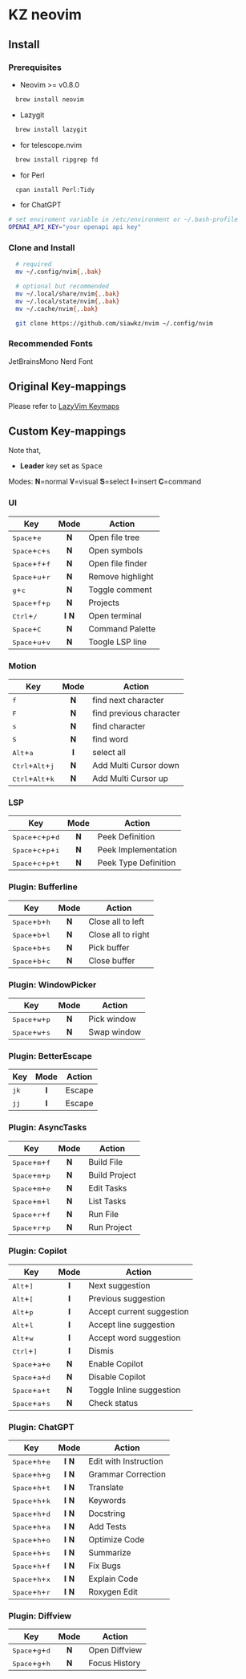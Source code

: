 # KZ neovim

## Install

### Prerequisites

- Neovim >= v0.8.0

```sh
  brew install neovim
```

- Lazygit

```sh
  brew install lazygit
```

- for telescope.nvim

```sh
  brew install ripgrep fd
```

- for Perl

```sh
  cpan install Perl:Tidy

```

- for ChatGPT

```sh
# set enviroment variable in /etc/environment or ~/.bash-profile
OPENAI_API_KEY="your openapi api key"
```

### Clone and Install

```sh
  # required
  mv ~/.config/nvim{,.bak}

  # optional but recommended
  mv ~/.local/share/nvim{,.bak}
  mv ~/.local/state/nvim{,.bak}
  mv ~/.cache/nvim{,.bak}

  git clone https://github.com/siawkz/nvim ~/.config/nvim
```

### Recommended Fonts

JetBrainsMono Nerd Font

## Original Key-mappings

Please refer to [LazyVim Keymaps](https://www.lazyvim.org/keymaps)

## Custom Key-mappings

Note that,

- **Leader** key set as <kbd>Space</kbd>

Modes: 𝐍=normal 𝐕=visual 𝐒=select 𝐈=insert 𝐂=command

### UI

| Key                                        | Mode | Action           |
| ------------------------------------------ | :--: | ---------------- |
| <kbd>Space</kbd>+<kbd>e</kbd>              |  𝐍   | Open file tree   |
| <kbd>Space</kbd>+<kbd>c</kbd>+<kbd>s</kbd> |  𝐍   | Open symbols     |
| <kbd>Space</kbd>+<kbd>f</kbd>+<kbd>f</kbd> |  𝐍   | Open file finder |
| <kbd>Space</kbd>+<kbd>u</kbd>+<kbd>r</kbd> |  𝐍   | Remove highlight |
| <kbd>g</kbd>+<kbd>c</kbd>                  |  𝐍   | Toggle comment   |
| <kbd>Space</kbd>+<kbd>f</kbd>+<kbd>p</kbd> |  𝐍   | Projects         |
| <kbd>Ctrl</kbd>+<kbd>/</kbd>               | 𝐈 𝐍  | Open terminal    |
| <kbd>Space</kbd>+<kbd>C</kbd>              |  𝐍   | Command Palette  |
| <kbd>Space</kbd>+<kbd>u</kbd>+<kbd>v</kbd> |  𝐍   | Toogle LSP line  |

### Motion

| Key                                         | Mode | Action                  |
| ------------------------------------------- | :--: | ----------------------- |
| <kbd>f</kbd>                                |  𝐍   | find next character     |
| <kbd>F</kbd>                                |  𝐍   | find previous character |
| <kbd>s</kbd>                                |  𝐍   | find character          |
| <kbd>S</kbd>                                |  𝐍   | find word               |
| <kbd>Alt</kbd>+<kbd>a</kbd>                 |  𝐈   | select all              |
| <kbd>Ctrl</kbd>+<kbd>Alt</kbd>+<kbd>j</kbd> |  𝐍   | Add Multi Cursor down   |
| <kbd>Ctrl</kbd>+<kbd>Alt</kbd>+<kbd>k</kbd> |  𝐍   | Add Multi Cursor up     |

### LSP

| Key                                                     | Mode | Action               |
| ------------------------------------------------------- | :--: | -------------------- |
| <kbd>Space</kbd>+<kbd>c</kbd>+<kbd>p</kbd>+<kbd>d</kbd> |  𝐍   | Peek Definition      |
| <kbd>Space</kbd>+<kbd>c</kbd>+<kbd>p</kbd>+<kbd>i</kbd> |  𝐍   | Peek Implementation  |
| <kbd>Space</kbd>+<kbd>c</kbd>+<kbd>p</kbd>+<kbd>t</kbd> |  𝐍   | Peek Type Definition |

### Plugin: Bufferline

| Key                                        | Mode | Action             |
| ------------------------------------------ | :--: | ------------------ |
| <kbd>Space</kbd>+<kbd>b</kbd>+<kbd>h</kbd> |  𝐍   | Close all to left  |
| <kbd>Space</kbd>+<kbd>b</kbd>+<kbd>l</kbd> |  𝐍   | Close all to right |
| <kbd>Space</kbd>+<kbd>b</kbd>+<kbd>s</kbd> |  𝐍   | Pick buffer        |
| <kbd>Space</kbd>+<kbd>b</kbd>+<kbd>c</kbd> |  𝐍   | Close buffer       |

### Plugin: WindowPicker

| Key                                        | Mode | Action      |
| ------------------------------------------ | :--: | ----------- |
| <kbd>Space</kbd>+<kbd>w</kbd>+<kbd>p</kbd> |  𝐍   | Pick window |
| <kbd>Space</kbd>+<kbd>w</kbd>+<kbd>s</kbd> |  𝐍   | Swap window |

### Plugin: BetterEscape

| Key           | Mode | Action |
| ------------- | :--: | ------ |
| <kbd>jk</kbd> |  𝐈   | Escape |
| <kbd>jj</kbd> |  𝐈   | Escape |

### Plugin: AsyncTasks

| Key                                        | Mode | Action        |
| ------------------------------------------ | :--: | ------------- |
| <kbd>Space</kbd>+<kbd>m</kbd>+<kbd>f</kbd> |  𝐍   | Build File    |
| <kbd>Space</kbd>+<kbd>m</kbd>+<kbd>p</kbd> |  𝐍   | Build Project |
| <kbd>Space</kbd>+<kbd>m</kbd>+<kbd>e</kbd> |  𝐍   | Edit Tasks    |
| <kbd>Space</kbd>+<kbd>m</kbd>+<kbd>l</kbd> |  𝐍   | List Tasks    |
| <kbd>Space</kbd>+<kbd>r</kbd>+<kbd>f</kbd> |  𝐍   | Run File      |
| <kbd>Space</kbd>+<kbd>r</kbd>+<kbd>p</kbd> |  𝐍   | Run Project   |

### Plugin: Copilot

| Key                                        | Mode | Action                    |
| ------------------------------------------ | :--: | ------------------------- |
| <kbd>Alt</kbd>+<kbd>]</kbd>                |  𝐈   | Next suggestion           |
| <kbd>Alt</kbd>+<kbd>[</kbd>                |  𝐈   | Previous suggestion       |
| <kbd>Alt</kbd>+<kbd>p</kbd>                |  𝐈   | Accept current suggestion |
| <kbd>Alt</kbd>+<kbd>l</kbd>                |  𝐈   | Accept line suggestion    |
| <kbd>Alt</kbd>+<kbd>w</kbd>                |  𝐈   | Accept word suggestion    |
| <kbd>Ctrl</kbd>+<kbd>]</kbd>               |  𝐈   | Dismis                    |
| <kbd>Space</kbd>+<kbd>a</kbd>+<kbd>e</kbd> |  𝐍   | Enable Copilot            |
| <kbd>Space</kbd>+<kbd>a</kbd>+<kbd>d</kbd> |  𝐍   | Disable Copilot           |
| <kbd>Space</kbd>+<kbd>a</kbd>+<kbd>t</kbd> |  𝐍   | Toggle Inline suggestion  |
| <kbd>Space</kbd>+<kbd>a</kbd>+<kbd>s</kbd> |  𝐍   | Check status              |

### Plugin: ChatGPT

| Key                                        | Mode | Action                |
| ------------------------------------------ | :--: | --------------------- |
| <kbd>Space</kbd>+<kbd>h</kbd>+<kbd>e</kbd> | 𝐈 𝐍  | Edit with Instruction |
| <kbd>Space</kbd>+<kbd>h</kbd>+<kbd>g</kbd> | 𝐈 𝐍  | Grammar Correction    |
| <kbd>Space</kbd>+<kbd>h</kbd>+<kbd>t</kbd> | 𝐈 𝐍  | Translate             |
| <kbd>Space</kbd>+<kbd>h</kbd>+<kbd>k</kbd> | 𝐈 𝐍  | Keywords              |
| <kbd>Space</kbd>+<kbd>h</kbd>+<kbd>d</kbd> | 𝐈 𝐍  | Docstring             |
| <kbd>Space</kbd>+<kbd>h</kbd>+<kbd>a</kbd> | 𝐈 𝐍  | Add Tests             |
| <kbd>Space</kbd>+<kbd>h</kbd>+<kbd>o</kbd> | 𝐈 𝐍  | Optimize Code         |
| <kbd>Space</kbd>+<kbd>h</kbd>+<kbd>s</kbd> | 𝐈 𝐍  | Summarize             |
| <kbd>Space</kbd>+<kbd>h</kbd>+<kbd>f</kbd> | 𝐈 𝐍  | Fix Bugs              |
| <kbd>Space</kbd>+<kbd>h</kbd>+<kbd>x</kbd> | 𝐈 𝐍  | Explain Code          |
| <kbd>Space</kbd>+<kbd>h</kbd>+<kbd>r</kbd> | 𝐈 𝐍  | Roxygen Edit          |

### Plugin: Diffview

| Key                                        | Mode | Action        |
| ------------------------------------------ | :--: | ------------- |
| <kbd>Space</kbd>+<kbd>g</kbd>+<kbd>d</kbd> |  𝐍   | Open Diffview |
| <kbd>Space</kbd>+<kbd>g</kbd>+<kbd>h</kbd> |  𝐍   | Focus History |
